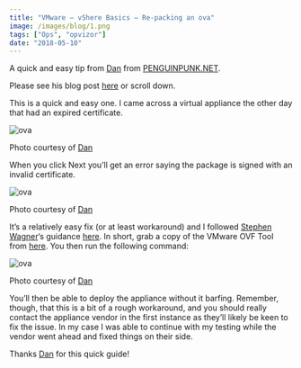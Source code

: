 ```yaml
---
title: "VMware – vShere Basics – Re-packing an ova"
image: /images/blog/1.png
tags: ["Ops", "opvizor"]
date: "2018-05-10"
---
```


A quick and easy tip from [Dan](http://twitter.com/penguinpunk) from [PENGUINPUNK.NET](https://www.penguinpunk.net/).

Please see his blog post [here](https://www.penguinpunk.net/blog/vmware-vsphere-basics-re-package-an-ova/) or scroll down.

This is a quick and easy one. I came across a virtual appliance the other day that had an expired certificate.

![ova](/images/blog/1.png)

Photo courtesy of [Dan](https://www.penguinpunk.net/blog/vmware-vsphere-basics-re-package-an-ova/)

When you click Next you’ll get an error saying the package is signed with an invalid certificate.

![ova](/images/blog/2-1.png)

Photo courtesy of [Dan](https://www.penguinpunk.net/blog/vmware-vsphere-basics-re-package-an-ova/)

It’s a relatively easy fix (or at least workaround) and I followed [Stephen Wagner](https://www.stephenwagner.com/)‘s guidance [here](https://www.stephenwagner.com/2017/10/27/invalid-certificate-when-deploying-vsphere-data-protection-6-1-5-ova-file/). In short, grab a copy of the VMware OVF Tool from [here](https://code.vmware.com/tool/ovf/4.1.0). You then run the following command:

![ova](/images/blog/3-1.jpg)

Photo courtesy of [Dan](https://www.penguinpunk.net/blog/vmware-vsphere-basics-re-package-an-ova/)

You’ll then be able to deploy the appliance without it barfing. Remember, though, that this is a bit of a rough workaround, and you should really contact the appliance vendor in the first instance as they’ll likely be keen to fix the issue. In my case I was able to continue with my testing while the vendor went ahead and fixed things on their side.

Thanks [Dan](https://www.penguinpunk.net/blog/author/admin/) for this quick guide!
